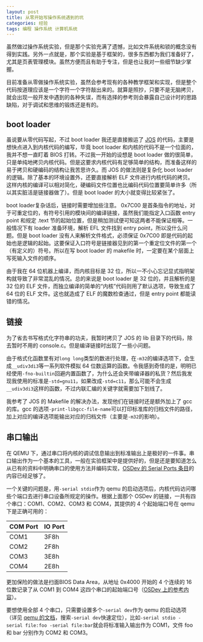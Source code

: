 ```yaml
---
layout: post
title: 从零开始写操作系统遇到的坑
categories: 经验
tags: 编程 操作系统 计算机系统
---
```


虽然做过操作系统实验，但是那个实验充满了遗憾，比如文件系统和锁的概念没有得到实践。另外一点就是，那个实验是基于框架的，很多东西都为我们准备好了，尤其是页表管理模块。虽然方便而且有助于专注，但是也让我对一些细节缺少掌握。

目前准备从零做操作系统实验，虽然会参考现有的各种教学框架和实现，但是整个代码按道理应该是一个字符一个字符敲出来的。就算是照抄，只要不是无脑拷贝，就会出现一般开发中遇到的各种失误，而有选择的参考则会暴露自己设计时的思路缺陷，对于调试和思维的锻炼还是有的。

## boot loader

虽说要从零代码写起，不过 boot loader 我还是直接搬运了 [JOS](https://pdos.csail.mit.edu/6.828/2014/) 的代码，主要是想快点进入到内核代码的编写，毕竟 boot loader 和内核的代码不是一个位面的，我并不想一直盯着 BIOS 打转。不过我一开始的设想是 boot loader 做的很简单，只是单纯地拷贝内核代码。但是这要求内核代码有足够简单的结构，而准备这样的易于拷贝和硬编码的结构让我苦思许久。而 JOS 的做法则是复杂化 boot loader 的逻辑。除了基本的环境设置外，还要直接解析 ELF 文件进行内核代码的拷贝。这样内核的编译可以相对简化，硬编码文件位置也比编码代码位置要简单许多（所以其实脏活是链接器做了）。但是 boot loader 的大小就变得比较紧张了。

boot loader复杂话后，链接时需要增加些注意。 0x7C00 是首条指令的地址，对于可重定位的，有符号引用的模块间的编译链接，虽然我们能指定入口函数 entry point 和规定 .text 节的起始位置，但是稍加测试便可知这两者不能保证相等。一般情况下有 loader 准备环境，解析 EFL 文件找到 entry point，所以没什么问题。但是 boot loader 没有人来解析文件格式，必须保证 0x7C00 即是代码的起始也是逻辑的起始。这要保证入口符号是链接器见到的第一个重定位文件的第一个（有定义的）符号。所以在写 boot loader 的 makefile 时，一定要在某个层面上写死输入文件的顺序。

由于我在 64 位机器上编译，而内核目标是 32 位，所以一不小心忘记显式指明架构就导致了非常混乱的情况。总的来说是 boot loader 是 32 位的，并且解析的是 32 位的 ELF 文件，而独立编译的简单的“内核”代码则用了默认选项，导致生成了 64 位的 ELF 文件。这也就造成了 ELF 的魔数检查通过，但是 entry point 都能读错的情况。

## 链接

为了省去书写格式化字符串的功夫，我暂时拷贝了 JOS 的 lib 目录下的代码，除去暂时不用的 console.c。但是编译链接时出现了一些小问题。

由于格式化函数里有对`long long`类型的数进行处理，在`-m32`的编译选项下，会生成`__udiv3di3`等一系列软件模拟 64 位数运算的函数。令我感到奇怪的是，明明已经使用`-fno-builtin`回避内置函数了，为什么还会夹带编译器的私货？然后我发现我使用的标准是`-std=gnu11`，如果改成`-std=c11`，那么可能不会生成`__udiv3di3`这样的函数，不过内联汇编的关键字就需要加下划线了。

我参考了 JOS 的 Makefile 的解决办法，发现他们在链接时还是额外加上了 gcc 的库。gcc 的选项`-print-libgcc-file-name`可以打印标准库的归档文件的路径，加上对应的编译选项能输出对应的归档文件（主要是`-m32`的影响）。

## 串口输出

在 QEMU 下，通过串口将内核的调试信息输出到标准输出上是极好的一件事。串口输出作为一个基本的工具，一般在实验框架中是提供好的，但是还是要知道怎么从已有的资料中明确串口的使用方法并编码实现，[OSDev 的 Serial Ports 条目](http://wiki.osdev.org/Serial_Ports)的内容已经足够了。

一个关键的问题是，用`-serial stdio`作为 qemu 的启动选项后，内核代码访问哪些个端口去进行串口设备所规定的操作。根据上面那个 OSDev 的链接，一共有四个串口：COM1、COM2、COM3 和 COM4，其提供的 4 个起始端口号在 qemu 下是正确可用的：

|COM Port|IO Port|
|--------|-------|
|COM1|3F8h|
|COM2|2F8h|
|COM3|3E8h|
|COM4|2E8h|

更加保险的做法是扫面BIOS Data Area，从地址 0x4000 开始的 4 个连续的 16 位数记录了从 COM1 到 COM4 这四个串口的起始端口号（[OSDev 上的参考内容](http://wiki.osdev.org/Memory_Map_(x86)#BIOS_Data_Area_.28BDA.29)）。

要想使用全部 4 个串口，只需要设置多个`-serial dev`作为 qemu 的启动选项（详见 [qemu 的文档](http://wiki.qemu.org/download/qemu-doc.html)，搜索`-serial dev`快速定位），比如`-serial stdio -serial file:foo -serial file:bar`就会将标准输入输出作为 COM1，文件 foo 和 bar 分别作为 COM2 和 COM3。
